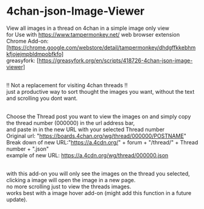 # 4chan-json-Image-Viewer 
View all images in a thread on 4chan in a simple image only view</br>
for Use with https://www.tampermonkey.net/ web browser extension</br>
 Chrome Add-on: [https://chrome.google.com/webstore/detail/tampermonkey/dhdgffkkebhmkfjojejmpbldmpobfkfo]</br>
greasyfork: [https://greasyfork.org/en/scripts/418726-4chan-json-image-viewer] </br></br>

!! Not a replacement for visiting 4chan threads !!</br>
just a productive way to sort thought the images you want, without the text and scrolling you dont want.</br></br>

Choose the Thread post you want to view the images on and simply copy the thread number (000000) in the url address bar,</br>
and paste in in the new URL with your selected Thread number</br>
Original url: "https://boards.4chan.org/wg/thread/000000/POSTNAME" </br>
Break down of new URL:"https://a.4cdn.org/" + forum  + "/thread/" + Thread number + ".json" </br>
example of new URL: https://a.4cdn.org/wg/thread/000000.json </br></br>

with this add-on you will only see the images on the thread you selected, clicking a image will open the image in a new page.</br>
no more scrolling just to view the threads images.</br>
works best with a image hover add-on (might add this function in a future update).
